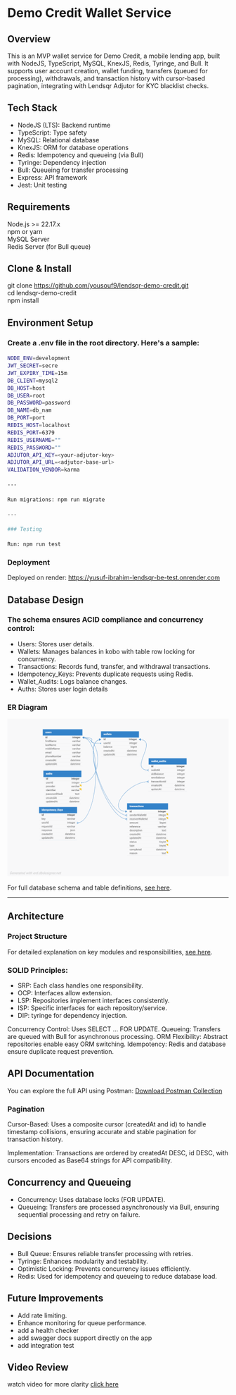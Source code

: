 # Demo Credit Wallet Service

## Overview

This is an MVP wallet service for Demo Credit, a mobile lending app, built with NodeJS, TypeScript, MySQL, KnexJS, Redis, Tyringe, and Bull. It supports user account creation, wallet funding, transfers (queued for processing), withdrawals, and transaction history with cursor-based pagination, integrating with Lendsqr Adjutor for KYC blacklist checks.

## Tech Stack

- NodeJS (LTS): Backend runtime
- TypeScript: Type safety
- MySQL: Relational database
- KnexJS: ORM for database operations
- Redis: Idempotency and queueing (via Bull)
- Tyringe: Dependency injection
- Bull: Queueing for transfer processing
- Express: API framework
- Jest: Unit testing

## Requirements

Node.js >= 22.17.x  
npm or yarn  
MySQL Server  
Redis Server (for Bull queue)

## Clone & Install

git clone https://github.com/yousouf9/lendsqr-demo-credit.git  
cd lendsqr-demo-credit  
npm install

## Environment Setup

### Create a .env file in the root directory. Here's a sample:

```bash
NODE_ENV=development
JWT_SECRET=secre
JWT_EXPIRY_TIME=15m
DB_CLIENT=mysql2
DB_HOST=host
DB_USER=root
DB_PASSWORD=password
DB_NAME=db_nam
DB_PORT=port
REDIS_HOST=localhost
REDIS_PORT=6379
REDIS_USERNAME=""
REDIS_PASSWORD=""
ADJUTOR_API_KEY=<your-adjutor-key>
ADJUTOR_API_URL=<adjutor-base-url>
VALIDATION_VENDOR=karma

---

Run migrations: npm run migrate

---

### Testing

Run: npm run test
```

### Deployment

Deployed on render: https://yusuf-ibrahim-lendsqr-be-test.onrender.com

## Database Design

### The schema ensures ACID compliance and concurrency control:

- Users: Stores user details.
- Wallets: Manages balances in kobo with table row locking for concurrency.
- Transactions: Records fund, transfer, and withdrawal transactions.
- Idempotency_Keys: Prevents duplicate requests using Redis.
- Wallet_Audits: Logs balance changes.
- Auths: Stores user login details

### ER Diagram

![Database Schema](./assets/demo-credit.png)

For full database schema and table definitions, [see here](./docs/db.md).

---

## Architecture

### Project Structure

For detailed explanation on key modules and responsibilities, [see here](./docs/project-structure.md).

### SOLID Principles:

- SRP: Each class handles one responsibility.
- OCP: Interfaces allow extension.
- LSP: Repositories implement interfaces consistently.
- ISP: Specific interfaces for each repository/service.
- DIP: tyringe for dependency injection.

Concurrency Control: Uses SELECT ... FOR UPDATE.
Queueing: Transfers are queued with Bull for asynchronous processing.
ORM Flexibility: Abstract repositories enable easy ORM switching.
Idempotency: Redis and database ensure duplicate request prevention.

## API Documentation

You can explore the full API using Postman:
[Download Postman Collection](./docs/demo-credit.postman_collection.json)

### Pagination

Cursor-Based: Uses a composite cursor (createdAt and id) to handle timestamp collisions, ensuring accurate and stable pagination for transaction history.

Implementation: Transactions are ordered by createdAt DESC, id DESC, with cursors encoded as Base64 strings for API compatibility.

## Concurrency and Queueing

- Concurrency: Uses database locks (FOR UPDATE).
- Queueing: Transfers are processed asynchronously via Bull, ensuring sequential processing and retry on failure.

## Decisions

- Bull Queue: Ensures reliable transfer processing with retries.
- Tyringe: Enhances modularity and testability.
- Optimistic Locking: Prevents concurrency issues efficiently.
- Redis: Used for idempotency and queueing to reduce database load.

## Future Improvements

- Add rate limiting.
- Enhance monitoring for queue performance.
- add a health checker
- add swagger docs support directly on the app
- add integration test

## Video Review

watch video for more clarity [click here](https://www.loom.com/share/3908899208cd44bfb6534a1938f59aec)
